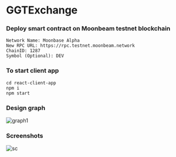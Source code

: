 # GGTExchange

### Deploy smart contract on Moonbeam testnet blockchain
```
Network Name: Moonbase Alpha
New RPC URL: https://rpc.testnet.moonbeam.network
ChainID: 1287
Symbol (Optional): DEV
```

### To start client app
```
cd react-client-app
npm i
npm start
```


### Design graph

![graph1](https://github.com/CccrizzZ/GGTExchange/blob/main/graph1.png)

### Screenshots
![sc](https://github.com/CccrizzZ/GGTExchange/blob/main/sc.png)

